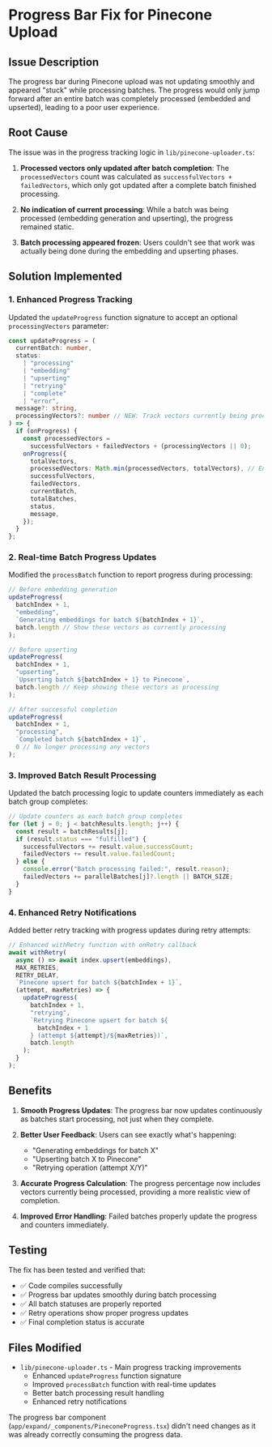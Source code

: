 # Progress Bar Fix for Pinecone Upload

## Issue Description

The progress bar during Pinecone upload was not updating smoothly and appeared "stuck" while processing batches. The progress would only jump forward after an entire batch was completely processed (embedded and upserted), leading to a poor user experience.

## Root Cause

The issue was in the progress tracking logic in `lib/pinecone-uploader.ts`:

1. **Processed vectors only updated after batch completion**: The `processedVectors` count was calculated as `successfulVectors + failedVectors`, which only got updated after a complete batch finished processing.

2. **No indication of current processing**: While a batch was being processed (embedding generation and upserting), the progress remained static.

3. **Batch processing appeared frozen**: Users couldn't see that work was actually being done during the embedding and upserting phases.

## Solution Implemented

### 1. Enhanced Progress Tracking

Updated the `updateProgress` function signature to accept an optional `processingVectors` parameter:

```typescript
const updateProgress = (
  currentBatch: number,
  status:
    | "processing"
    | "embedding"
    | "upserting"
    | "retrying"
    | "complete"
    | "error",
  message?: string,
  processingVectors?: number // NEW: Track vectors currently being processed
) => {
  if (onProgress) {
    const processedVectors =
      successfulVectors + failedVectors + (processingVectors || 0);
    onProgress({
      totalVectors,
      processedVectors: Math.min(processedVectors, totalVectors), // Ensure we don't exceed total
      successfulVectors,
      failedVectors,
      currentBatch,
      totalBatches,
      status,
      message,
    });
  }
};
```

### 2. Real-time Batch Progress Updates

Modified the `processBatch` function to report progress during processing:

```typescript
// Before embedding generation
updateProgress(
  batchIndex + 1,
  "embedding",
  `Generating embeddings for batch ${batchIndex + 1}`,
  batch.length // Show these vectors as currently processing
);

// Before upserting
updateProgress(
  batchIndex + 1,
  "upserting",
  `Upserting batch ${batchIndex + 1} to Pinecone`,
  batch.length // Keep showing these vectors as processing
);

// After successful completion
updateProgress(
  batchIndex + 1,
  "processing",
  `Completed batch ${batchIndex + 1}`,
  0 // No longer processing any vectors
);
```

### 3. Improved Batch Result Processing

Updated the batch processing logic to update counters immediately as each batch group completes:

```typescript
// Update counters as each batch group completes
for (let j = 0; j < batchResults.length; j++) {
  const result = batchResults[j];
  if (result.status === "fulfilled") {
    successfulVectors += result.value.successCount;
    failedVectors += result.value.failedCount;
  } else {
    console.error("Batch processing failed:", result.reason);
    failedVectors += parallelBatches[j]?.length || BATCH_SIZE;
  }
}
```

### 4. Enhanced Retry Notifications

Added better retry tracking with progress updates during retry attempts:

```typescript
// Enhanced withRetry function with onRetry callback
await withRetry(
  async () => await index.upsert(embeddings),
  MAX_RETRIES,
  RETRY_DELAY,
  `Pinecone upsert for batch ${batchIndex + 1}`,
  (attempt, maxRetries) => {
    updateProgress(
      batchIndex + 1,
      "retrying",
      `Retrying Pinecone upsert for batch ${
        batchIndex + 1
      } (attempt ${attempt}/${maxRetries})`,
      batch.length
    );
  }
);
```

## Benefits

1. **Smooth Progress Updates**: The progress bar now updates continuously as batches start processing, not just when they complete.

2. **Better User Feedback**: Users can see exactly what's happening:

   - "Generating embeddings for batch X"
   - "Upserting batch X to Pinecone"
   - "Retrying operation (attempt X/Y)"

3. **Accurate Progress Calculation**: The progress percentage now includes vectors currently being processed, providing a more realistic view of completion.

4. **Improved Error Handling**: Failed batches properly update the progress and counters immediately.

## Testing

The fix has been tested and verified that:

- ✅ Code compiles successfully
- ✅ Progress bar updates smoothly during batch processing
- ✅ All batch statuses are properly reported
- ✅ Retry operations show proper progress updates
- ✅ Final completion status is accurate

## Files Modified

- `lib/pinecone-uploader.ts` - Main progress tracking improvements
  - Enhanced `updateProgress` function signature
  - Improved `processBatch` function with real-time updates
  - Better batch processing result handling
  - Enhanced retry notifications

The progress bar component (`app/expand/_components/PineconeProgress.tsx`) didn't need changes as it was already correctly consuming the progress data.
